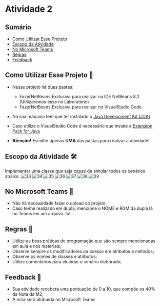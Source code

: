 # Atividade 2


## Sumário 
- [Como Utilizar Esse Projteto](#como-utilizar-esse-projeto-)
- [Escopo da Atividade](#escopo-da-atividade-%EF%B8%8F) 
- [No Microsoft Teams](#no-microsoft-teams--)
- [Regras](#regras-)
- [Feedback](#feedback-)

## Como Utilizar Esse Projeto 📁

- Nesse projeto há duas pastas:
    - FazerNetBeans:Exclusiva para realizar na IDE NetBeans 8.2 (Utilizaremos esse no Laboratório)
    - FazerNetBeans:Exclusiva para realizar no VisualStudio Code. 

- Na sua máquina tem que ter instalado o <a href="https://www.oracle.com/br/java/technologies/downloads/" target="_blank">Java Development Kit (JDK) </a> 
- Caso utilize o VisualStudio Code é necessário que instale a <a href="https://marketplace.visualstudio.com/items?itemName=vscjava.vscode-java-pack" target="_blank">Extension Pack for Java</a>


- <b>Atenção!</b> Escolhe apenas <b>UMA</b> das pastas para realizar a atividade! 

## Escopo da Atividade 🛠️
Implementar uma classe que seja capaz de simular todos os cenários abaixo: 
![33](https://github.com/franciscodouglas/atividade-2-ed/assets/98854868/8c1b323c-1a43-4790-aaa5-44467aa5284b)
![34](https://github.com/franciscodouglas/atividade-2-ed/assets/98854868/794e4c35-f595-471d-a0ef-79ea50566311)
![35](https://github.com/franciscodouglas/atividade-2-ed/assets/98854868/0022671c-34f4-42f8-963f-543babed1d32)
![36](https://github.com/franciscodouglas/atividade-2-ed/assets/98854868/4e977931-94ce-41fe-8c10-5fdd7d030daa)
![37](https://github.com/franciscodouglas/atividade-2-ed/assets/98854868/c08a0c74-b083-4a54-8143-53919e69c051)
![38](https://github.com/franciscodouglas/atividade-2-ed/assets/98854868/e8641ed1-d3eb-4ad3-a70f-70df17643a0e)
![39](https://github.com/franciscodouglas/atividade-2-ed/assets/98854868/901141b7-32f5-4ccc-8cf1-ad6c9fcef608)



## No Microsoft Teams  👥

- Não há necessidade fazer o upload do projeto 
- Caso tenha realizado em dupla, mencione o NOME e RGM da dupla lá no Teams em um arquivo .txt

## Regras 📄

- Utilize as boas práticas de programação que são sempre mencionadas em aula e nos materiais; 
- Observe sempre os modificadores de acesso em atributos e métodos;
- Observe os nomes de classes e atributos;
- Utilize comentários para elucidar o cenário elaborado;

## Feedback 📨
-  Sua atividade receberá uma pontuação de 0 a 10, que compõe os 40% da Nota da M2;
-  A nota será atribuída no Microsoft Teams





